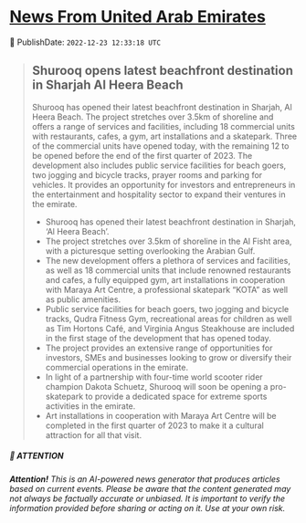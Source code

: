 [News From United Arab Emirates](https://github.com/UAE-Camel/News)
==========


📆 PublishDate: `2022-12-23 12:33:18 UTC`


> ## Shurooq opens latest beachfront destination  in Sharjah Al Heera Beach
> 
> Shurooq has opened their latest beachfront destination in Sharjah, Al Heera Beach. The project stretches over 3.5km of shoreline and offers a range of services and facilities, including 18 commercial units with restaurants, cafes, a gym, art installations and a skatepark. Three of the commercial units have opened today, with the remaining 12 to be opened before the end of the first quarter of 2023. The development also includes public service facilities for beach goers, two jogging and bicycle tracks, prayer rooms and parking for vehicles. It provides an opportunity for investors and entrepreneurs in the entertainment and hospitality sector to expand their ventures in the emirate.
> 
> - Shurooq has opened their latest beachfront destination in Sharjah, ‘Al Heera Beach’.
> - The project stretches over 3.5km of shoreline in the Al Fisht area, with a picturesque setting overlooking the Arabian Gulf.
> - The new development offers a plethora of services and facilities, as well as 18 commercial units that include renowned restaurants and cafes, a fully equipped gym, art installations in cooperation with Maraya Art Centre, a professional skatepark “KOTA” as well as public amenities.
> - Public service facilities for beach goers, two jogging and bicycle tracks, Qudra Fitness Gym, recreational areas for children as well as Tim Hortons Café, and Virginia Angus Steakhouse are included in the first stage of the development that has opened today.
> - The project provides an extensive range of opportunities for investors, SMEs and businesses looking to grow or diversify their commercial operations in the emirate.
> - In light of a partnership with four-time world scooter rider champion Dakota Schuetz, Shurooq will soon be opening a pro-skatepark to provide a dedicated space for extreme sports activities in the emirate.
> - Art installations in cooperation with Maraya Art Centre will be completed in the first quarter of 2023 to make it a cultural attraction for all that visit.


##### 📝 ATTENTION

###### **Attention!** This is an AI-powered news generator that produces articles based on current events. Please be aware that the content generated may not always be factually accurate or unbiased. It is important to verify the information provided before sharing or acting on it. Use at your own risk.
